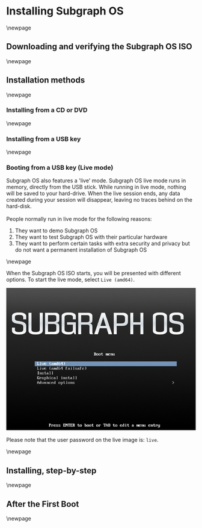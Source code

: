 # Installing Subgraph OS

\newpage

## Downloading and verifying the Subgraph OS ISO

\newpage

## Installation methods

\newpage

### Installing from a CD or DVD

\newpage

### Installing from a USB key

\newpage

### Booting from a USB key (Live mode)

Subgraph OS also features a 'live' mode. Subgraph OS live mode runs in memory, 
directly from the USB stick. While running in live mode, nothing
will be saved to your hard-drive. When the live session ends, any data created
during your session will disappear, leaving no traces behind on the hard-disk. 
\
\
People normally run in live mode for the following reasons:

1. They want to demo Subgraph OS
2. They want to test Subgraph OS with their particular hardware
3. They want to perform certain tasks with extra security and privacy but
do not want a permanent installation of Subgraph OS

\newpage

When the Subgraph OS ISO starts, you will be presented with different options.
To start the live mode, select `Live (amd64)`.

![Subgraph OS boot screen](static/images/subgraph_splash.png)

Please note that the user password on the live image is: `live`.

\newpage

## Installing, step\-by\-step

\newpage

## After the First Boot

\newpage
